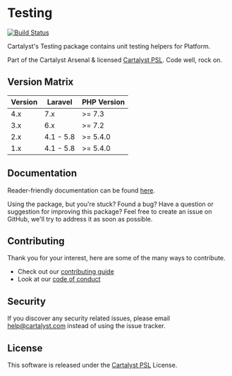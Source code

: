 # Testing

[![Build Status][icon-travis]][link-travis]

Cartalyst's Testing package contains unit testing helpers for Platform.

Part of the Cartalyst Arsenal & licensed [Cartalyst PSL](LICENSE). Code well, rock on.

## Version Matrix

Version | Laravel   | PHP Version
------- | --------- | ------------
4.x     | 7.x       | >= 7.3
3.x     | 6.x       | >= 7.2
2.x     | 4.1 - 5.8 | >= 5.4.0
1.x     | 4.1 - 5.8 | >= 5.4.0

## Documentation

Reader-friendly documentation can be found [here][link-docs].

Using the package, but you're stuck? Found a bug? Have a question or suggestion for improving this package? Feel free to create an issue on GitHub, we'll try to address it as soon as possible.

## Contributing

Thank you for your interest, here are some of the many ways to contribute.

- Check out our [contributing guide](/.github/CONTRIBUTING.md)
- Look at our [code of conduct](/.github/CODE_OF_CONDUCT.md)

## Security

If you discover any security related issues, please email help@cartalyst.com instead of using the issue tracker.

## License

This software is released under the [Cartalyst PSL](LICENSE) License.

[link-docs]:   https://cartalyst.com/manual/testing
[link-travis]: https://travis-ci.com/cartalyst/testing

[icon-travis]: https://travis-ci.com/cartalyst/testing.svg?token=LAut3LMbmBFi3T9j45FH&branch=4.x
